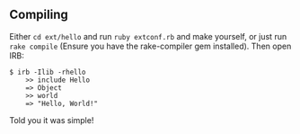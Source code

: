Compiling
---------

Either `cd ext/hello` and run `ruby extconf.rb` and make yourself, or just run
`rake compile` (Ensure you have the rake-compiler gem installed). Then open IRB:

    $ irb -Ilib -rhello
		>> include Hello
		=> Object
		>> world
		=> "Hello, World!"

Told you it was simple!